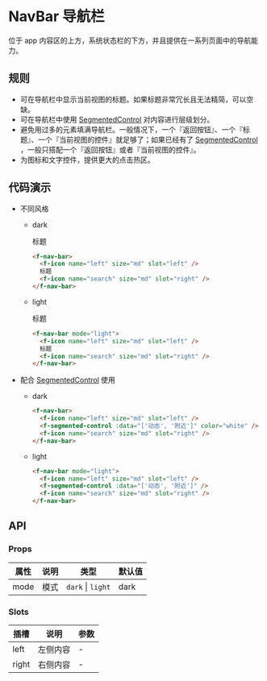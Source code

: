 # NavBar 导航栏

位于 app 内容区的上方，系统状态栏的下方，并且提供在一系列页面中的导航能力。

## 规则

- 可在导航栏中显示当前视图的标题。如果标题非常冗长且无法精简，可以空缺。
- 可在导航栏中使用 [SegmentedControl](/components/SegmentedControl.html) 对内容进行层级划分。
- 避免用过多的元素填满导航栏。一般情况下，一个『返回按钮』、一个『标题』、一个『当前视图的控件』就足够了；如果已经有了 [SegmentedControl](/components/SegmentedControl.html) ，一般只搭配一个『返回按钮』或者『当前视图的控件』。
- 为图标和文字控件，提供更大的点击热区。

## 代码演示

- 不同风格

  - dark

      <f-nav-bar><f-icon name="left" size="md" slot="left" />标题<f-icon name="search" size="md" slot="right" /></f-nav-bar>

      ```html
      <f-nav-bar>
        <f-icon name="left" size="md" slot="left" />
        标题
        <f-icon name="search" size="md" slot="right" />
      </f-nav-bar>
      ```
  
  - light

      <f-nav-bar mode="light"><f-icon name="left" size="md" slot="left" />标题<f-icon name="search" size="md" slot="right" /></f-nav-bar>

      ```html
      <f-nav-bar mode="light">
        <f-icon name="left" size="md" slot="left" />
        标题
        <f-icon name="search" size="md" slot="right" />
      </f-nav-bar>
      ```

- 配合 [SegmentedControl](/components/SegmentedControl.html) 使用

  - dark

      <f-nav-bar><f-icon name="left" size="md" slot="left" /><f-segmented-control :data="['动态', '附近']" color="white" /><f-icon name="search" size="md" slot="right" /></f-nav-bar>

      ```html
      <f-nav-bar>
        <f-icon name="left" size="md" slot="left" />
        <f-segmented-control :data="['动态', '附近']" color="white" />
        <f-icon name="search" size="md" slot="right" />
      </f-nav-bar>
      ```
  
  - light

      <f-nav-bar mode="light"><f-icon name="left" size="md" slot="left" /><f-segmented-control :data="['动态', '附近']" /><f-icon name="search" size="md" slot="right" /></f-nav-bar>

      ```html
      <f-nav-bar mode="light">
        <f-icon name="left" size="md" slot="left" />
        <f-segmented-control :data="['动态', '附近']" />
        <f-icon name="search" size="md" slot="right" />
      </f-nav-bar>
      ```

## API

### Props

属性 | 说明 | 类型                  | 默认值
-----|------|-----------------------|--------
mode | 模式 | `dark` &vert; `light` | dark

### Slots

插槽  | 说明     | 参数
------|----------|------
left  | 左侧内容 | -
right | 右侧内容 | -
